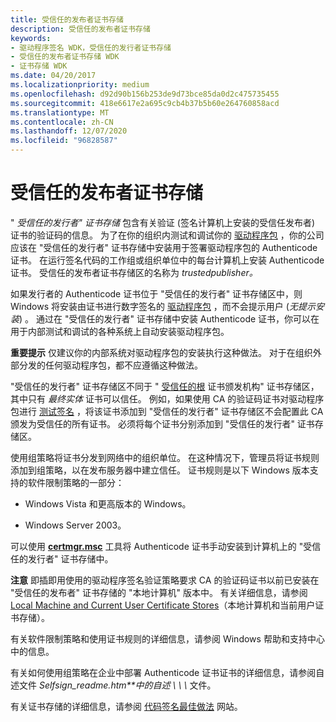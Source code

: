 ```yaml
---
title: 受信任的发布者证书存储
description: 受信任的发布者证书存储
keywords:
- 驱动程序签名 WDK，受信任的发行者证书存储
- 受信任的发布者证书存储 WDK
- 证书存储 WDK
ms.date: 04/20/2017
ms.localizationpriority: medium
ms.openlocfilehash: d92d90b156b253de9d73bce85da0d2c475735455
ms.sourcegitcommit: 418e6617e2a695c9cb4b37b5b60e264760858acd
ms.translationtype: MT
ms.contentlocale: zh-CN
ms.lasthandoff: 12/07/2020
ms.locfileid: "96828587"
---
```

# <a name="trusted-publishers-certificate-store"></a>受信任的发布者证书存储


" *受信任的发行者" 证书存储* 包含有关验证 (签名计算机上安装的受信任发布者) 证书的验证码的信息。 为了在你的组织内测试和调试你的 [驱动程序包](driver-packages.md) ，你的公司应该在 "受信任的发行者" 证书存储中安装用于签署驱动程序包的 Authenticode 证书。 在运行签名代码的工作组或组织单位中的每台计算机上安装 Authenticode 证书。 受信任的发布者证书存储区的名称为 *trustedpublisher。*

如果发行者的 Authenticode 证书位于 "受信任的发行者" 证书存储区中，则 Windows 将安装由证书进行数字签名的 [驱动程序包](driver-packages.md) ，而不会提示用户 (*无提示安装*) 。 通过在 "受信任的发行者" 证书存储中安装 Authenticode 证书，你可以在用于内部测试和调试的各种系统上自动安装驱动程序包。

**重要提示**  仅建议你的内部系统对驱动程序包的安装执行这种做法。 对于在组织外部分发的任何驱动程序包，都不应遵循这种做法。

 

"受信任的发行者" 证书存储区不同于 " [受信任的根](trusted-root-certification-authorities-certificate-store.md) 证书颁发机构" 证书存储区，其中只有 *最终实体* 证书可以信任。 例如，如果使用 CA 的验证码证书对驱动程序包进行 [测试签名](introduction-to-test-signing.md) ，将该证书添加到 "受信任的发行者" 证书存储区不会配置此 CA 颁发为受信任的所有证书。 必须将每个证书分别添加到 "受信任的发行者" 证书存储区。

使用组策略将证书分发到网络中的组织单位。 在这种情况下，管理员将证书规则添加到组策略，以在发布服务器中建立信任。 证书规则是以下 Windows 版本支持的软件限制策略的一部分：

-   Windows Vista 和更高版本的 Windows。

-   Windows Server 2003。

可以使用 [**certmgr.msc**](../devtest/certmgr.md) 工具将 Authenticode 证书手动安装到计算机上的 "受信任的发行者" 证书存储中。

**注意**  即插即用使用的驱动程序签名验证策略要求 CA 的验证码证书以前已安装在 "受信任的发布者" 证书存储的 "本地计算机" 版本中。 有关详细信息，请参阅 [Local Machine and Current User Certificate Stores](local-machine-and-current-user-certificate-stores.md)（本地计算机和当前用户证书存储）。

 

有关软件限制策略和使用证书规则的详细信息，请参阅 Windows 帮助和支持中心中的信息。 

有关如何使用组策略在企业中部署 Authenticode 证书证书的详细信息，请参阅自述文件 *Selfsign_readme.htm**中的自述 \\ \\ \\* 文件。

有关证书存储的详细信息，请参阅 [代码签名最佳做法](/windows-hardware/test/hlk/) 网站。


